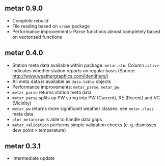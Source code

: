 ## metar 0.9.0
* Complete rebuild
* File reading based on `vroom` package
* Performance improvements: Parse functions almost completely based on vectorised functions


## metar 0.4.0

* Station meta data available within package: `metar.stn`. Column `active` indicates whether station reports on regular basis (Source: http://www.weathergraphics.com/identifiers/)
* All meta data is available as `data.table` objects
* Performance improvements: `metar_parse`, `metar_pw`
* `metar_parse` returns station meta data
* `metar_parse` splits up PW string into PW (Current), RE (Recent) and VC (Vicinity)
* `metar_pw` returns more significant weather classes: see `metar.class` meta data
* `plot_metargram` is able to handle data gaps
* `metar_validation` performs simple validation checks (e. g. dismisses dew point > temperature) 

## metar 0.3.1
* Intermediate update
